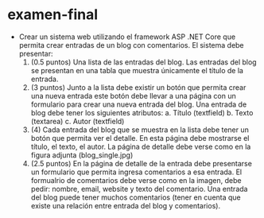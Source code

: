 # examen-final

* Crear un sistema web utilizando el framework ASP .NET Core que permita crear entradas de un blog con comentarios. El sistema debe presentar:
  1. (0.5 puntos) Una lista de las entradas del blog. Las entradas del blog se presentan en una tabla que muestra únicamente el título de la entrada.
  1. (3 puntos) Junto a la lista debe existir un botón que permita crear una nueva entrada este botón debe llevar a una página con un formulario para crear una nueva entrada del blog. Una entrada de blog debe tener los siguientes atributos:
    a. Título (textfield)
    b. Texto (textarea)
    c. Autor (textfield)
  1. (4) Cada entrada del blog que se muestra en la lista debe tener un botón que permita ver el detalle. En esta página debe mostrarse el título, el texto, el autor. La página de detalle debe verse como en la figura adjunta (blog_single.jpg)
  1. (2.5 puntos) En la página de detalle de la entrada debe presentarse un formulario que permita ingresa comentarios a esa entrada. El formualrio de comentarios debe verse como en la imagen, debe pedir: nombre, email, website y texto del comentario. Una entrada del blog puede tener muchos comentarios (tener en cuenta que existe una relación entre entrada del blog y comentarios).
